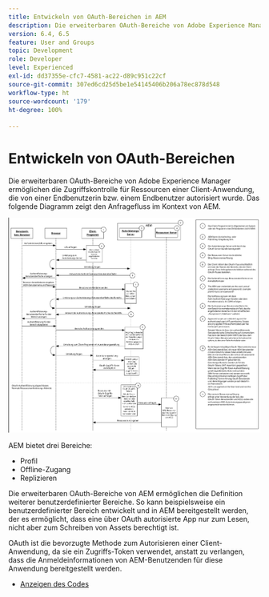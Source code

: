 ```yaml
---
title: Entwickeln von OAuth-Bereichen in AEM
description: Die erweiterbaren OAuth-Bereiche von Adobe Experience Manager ermöglichen die Zugriffskontrolle für Ressourcen einer Client-Anwendung, die von einer Endbenutzerin bzw. einem Endbenutzer autorisiert wurde. Das folgende Diagramm zeigt den Anfragefluss im Kontext von AEM.
version: 6.4, 6.5
feature: User and Groups
topic: Development
role: Developer
level: Experienced
exl-id: dd37355e-cfc7-4581-ac22-d89c951c22cf
source-git-commit: 307ed6cd25d5be1e54145406b206a78ec878d548
workflow-type: ht
source-wordcount: '179'
ht-degree: 100%

---
```


# Entwickeln von OAuth-Bereichen

Die erweiterbaren OAuth-Bereiche von Adobe Experience Manager ermöglichen die Zugriffskontrolle für Ressourcen einer Client-Anwendung, die von einer Endbenutzerin bzw. einem Endbenutzer autorisiert wurde. Das folgende Diagramm zeigt den Anfragefluss im Kontext von AEM.

![OAuth-Bereichsfluss](./assets/oauth-code-sample-develop/oauth-scopes-flow.png)

AEM bietet drei Bereiche:

* Profil
* Offline-Zugang
* Replizieren

Die erweiterbaren OAuth-Bereiche von AEM ermöglichen die Definition weiterer benutzerdefinierter Bereiche. So kann beispielsweise ein benutzerdefinierter Bereich entwickelt und in AEM bereitgestellt werden, der es ermöglicht, dass eine über OAuth autorisierte App nur zum Lesen, nicht aber zum Schreiben von Assets berechtigt ist.

OAuth ist die bevorzugte Methode zum Autorisieren einer Client-Anwendung, da sie ein Zugriffs-Token verwendet, anstatt zu verlangen, dass die Anmeldeinformationen von AEM-Benutzenden für diese Anwendung bereitgestellt werden.

* [Anzeigen des Codes](https://github.com/Adobe-Consulting-Services/acs-aem-samples/blob/legacy/bundle/src/main/java/com/adobe/acs/samples/authentication/oauth/impl/SampleScopeWithPrivileges.java)
